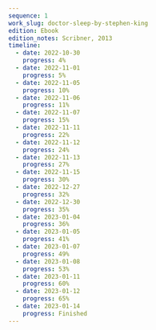 ```yaml
---
sequence: 1
work_slug: doctor-sleep-by-stephen-king
edition: Ebook
edition_notes: Scribner, 2013
timeline:
  - date: 2022-10-30
    progress: 4%
  - date: 2022-11-01
    progress: 5%
  - date: 2022-11-05
    progress: 10%
  - date: 2022-11-06
    progress: 11%
  - date: 2022-11-07
    progress: 15%
  - date: 2022-11-11
    progress: 22%
  - date: 2022-11-12
    progress: 24%
  - date: 2022-11-13
    progress: 27%
  - date: 2022-11-15
    progress: 30%
  - date: 2022-12-27
    progress: 32%
  - date: 2022-12-30
    progress: 35%
  - date: 2023-01-04
    progress: 36%
  - date: 2023-01-05
    progress: 41%
  - date: 2023-01-07
    progress: 49%
  - date: 2023-01-08
    progress: 53%
  - date: 2023-01-11
    progress: 60%
  - date: 2023-01-12
    progress: 65%
  - date: 2023-01-14
    progress: Finished
---
```

